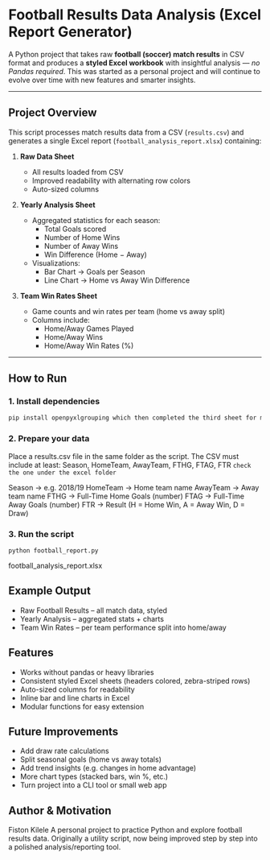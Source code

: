 # Football Results Data Analysis (Excel Report Generator)

A Python project that takes raw **football (soccer) match results** in CSV format and produces a **styled Excel workbook** with insightful analysis — _no Pandas required_. This was started as a personal project and will continue to evolve over time with new features and smarter insights.

---

## Project Overview
This script processes match results data from a CSV (`results.csv`) and generates a single Excel report (`football_analysis_report.xlsx`) containing:

1. **Raw Data Sheet**  
   - All results loaded from CSV  
   - Improved readability with alternating row colors  
   - Auto-sized columns  

2. **Yearly Analysis Sheet**  
   - Aggregated statistics for each season:  
     - Total Goals scored  
     - Number of Home Wins  
     - Number of Away Wins  
     - Win Difference (Home − Away)  
   - Visualizations:  
     - Bar Chart → Goals per Season  
     - Line Chart → Home vs Away Win Difference  

3. **Team Win Rates Sheet**  
   - Game counts and win rates per team (home vs away split)  
   - Columns include:  
     - Home/Away Games Played  
     - Home/Away Wins  
     - Home/Away Win Rates (%)  

---

## How to Run

### 1. Install dependencies  
```bash
pip install openpyxlgrouping which then completed the third sheet for me.
```
### 2. Prepare your data
Place a results.csv file in the same folder as the script. The CSV must include at least:
Season, HomeTeam, AwayTeam, FTHG, FTAG, FTR
``` check the one under the excel folder ```

Season → e.g. 2018/19
HomeTeam → Home team name
AwayTeam → Away team name
FTHG → Full-Time Home Goals (number)
FTAG → Full-Time Away Goals (number)
FTR → Result (H = Home Win, A = Away Win, D = Draw)

### 3. Run the script
```python football_report.py```

football_analysis_report.xlsx

## Example Output

* Raw Football Results – all match data, styled
* Yearly Analysis – aggregated stats + charts
* Team Win Rates – per team performance split into home/away

## Features

* Works without pandas or heavy libraries
* Consistent styled Excel sheets (headers colored, zebra-striped rows)
* Auto-sized columns for readability
* Inline bar and line charts in Excel
* Modular functions for easy extension

## Future Improvements

* Add draw rate calculations
* Split seasonal goals (home vs away totals)
* Add trend insights (e.g. changes in home advantage)
* More chart types (stacked bars, win %, etc.)
* Turn project into a CLI tool or small web app

## Author & Motivation

Fiston Kilele
A personal project to practice Python and explore football results data. Originally a utility script, now being improved step by step into a polished analysis/reporting tool.
